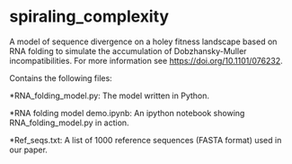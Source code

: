 # spiraling_complexity

A model of sequence divergence on a holey fitness landscape based on RNA folding to simulate the accumulation of Dobzhansky-Muller incompatibilities. For more information see https://doi.org/10.1101/076232.

Contains the following files:

*RNA_folding_model.py: The model written in Python.

*RNA folding model demo.ipynb: An ipython notebook showing RNA_folding_model.py in action.  

*Ref_seqs.txt: A list of 1000 reference sequences (FASTA format) used in our paper.
